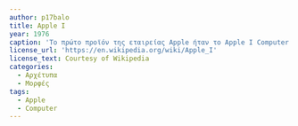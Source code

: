```yaml
---
author: p17balo
title: Apple I
year: 1976
caption: 'Το πρώτο προϊόν της εταιρείας Apple ήταν το Apple I Computer και κυκλοφόρησε σε μορφή κιτ απευθυνόμενο στους σοβαρούς χομπίστες της εποχής, οι οποίοι θα έπρεπε να είχαν τις γνώσεις και την διάθεση να συνδέσουν την βασική πλακέτα με κάποιο πληκτρολόγιο και περιφερειακά.'
license_url: 'https://en.wikipedia.org/wiki/Apple_I'
license_text: Courtesy of Wikipedia
categories:
  - Αρχέτυπα
  - Μορφές
tags:
  - Apple
  - Computer
---
```

